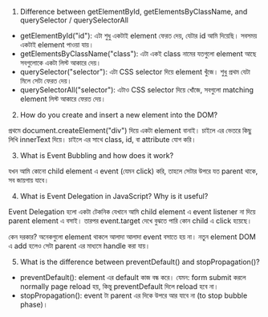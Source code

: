 1. Difference between getElementById, getElementsByClassName, and querySelector / querySelectorAll
   
* getElementById("id"): এটা শুধু একটাই element ফেরত দেয়, যেটার id আমি দিয়েছি। সবসময় একটাই element পাওয়া যায়।
* getElementsByClassName("class"): এটা একই class নামের যতগুলো element আছে সবগুলোকে একটা লিস্ট আকারে দেয়।
* querySelector("selector"): এটা CSS selector দিয়ে element খুঁজে। শুধু প্রথম যেটা মিলে সেটা ফেরত দেয়।
* querySelectorAll("selector"): এটাও CSS selector দিয়ে খোঁজে, সবগুলো matching element লিস্ট আকারে ফেরত দেয়।

2. How do you create and insert a new element into the DOM?

প্রথমে document.createElement("div") দিয়ে একটা element বানাই। চাইলে এর ভেতরে কিছু লিখি innerText দিয়ে। চাইলে এর সাথে class, id, বা attribute যোগ করি।

3. What is Event Bubbling and how does it work?

যখন আমি কোনো child element এ event (যেমন click) করি, তাহলে সেটার উপরে যত parent থাকে, সব জায়গায় যাবে।

4. What is Event Delegation in JavaScript? Why is it useful?

Event Delegation হলো একটা টেকনিক যেখানে আমি child element এ event listener না দিয়ে parent element এ বসাই। তারপর event.target দেখে বুঝতে পারি কোন child এ click হয়েছে।

কেন দরকার?
অনেকগুলো element থাকলে আলাদা আলাদা event বসাতে হয় না। নতুন element DOM এ add হলেও সেটা parent এর মাধ্যমে handle করা যায়।

5. What is the difference between preventDefault() and stopPropagation()?

* preventDefault(): element এর default কাজ বন্ধ করে। যেমন: form submit করলে normally page reload হয়, কিন্তু preventDefault দিলে reload হবে না।
* stopPropagation(): event টা parent এর দিকে উপরে আর যাবে না (to stop bubble phase)।